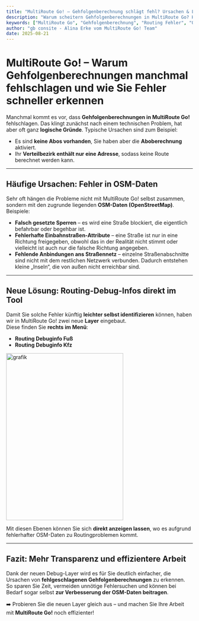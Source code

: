 ```yaml
---
title: "MultiRoute Go! – Gehfolgenberechnung schlägt fehl? Ursachen & Lösungen"
description: "Warum scheitern Gehfolgenberechnungen in MultiRoute Go? Häufige Ursachen sind fehlende Abos oder fehlerhafte OSM-Daten. Erfahren Sie, wie die neuen Debug-Layer für Fuß und Kfz helfen, Routing-Probleme schnell zu identifizieren."
keywords: ["MultiRoute Go", "Gehfolgenberechnung", "Routing Fehler", "OSM Daten", "Routing Debug", "Aboberechnung", "Verteilbezirk", "Routingprobleme lösen"]
author: "gb consite - Alina Erke vom MultiRoute Go! Team"
date: 2025-08-21
---
```


# MultiRoute Go! – Warum Gehfolgenberechnungen manchmal fehlschlagen und wie Sie Fehler schneller erkennen

Manchmal kommt es vor, dass **Gehfolgenberechnungen in MultiRoute Go!** fehlschlagen. Das klingt zunächst nach einem technischen Problem, hat aber oft ganz **logische Gründe**. Typische Ursachen sind zum Beispiel:

- Es sind **keine Abos vorhanden**, Sie haben aber die **Aboberechnung** aktiviert.  
- Ihr **Verteilbezirk enthält nur eine Adresse**, sodass keine Route berechnet werden kann.  

---

## Häufige Ursachen: Fehler in OSM-Daten

<!-- more -->

Sehr oft hängen die Probleme nicht mit MultiRoute Go! selbst zusammen, sondern mit den zugrunde liegenden **OSM-Daten (OpenStreetMap)**. Beispiele:

- **Falsch gesetzte Sperren** – es wird eine Straße blockiert, die eigentlich befahrbar oder begehbar ist.  
- **Fehlerhafte Einbahnstraßen-Attribute** – eine Straße ist nur in eine Richtung freigegeben, obwohl das in der Realität nicht stimmt oder vielleicht ist auch nur die falsche Richtung angegeben.
- **Fehlende Anbindungen ans Straßennetz** – einzelne Straßenabschnitte sind nicht mit dem restlichen Netzwerk verbunden. Dadurch entstehen kleine „Inseln“, die von außen nicht erreichbar sind.  

---

## Neue Lösung: Routing-Debug-Infos direkt im Tool

Damit Sie solche Fehler künftig **leichter selbst identifizieren** können, haben wir in MultiRoute Go! zwei neue **Layer** eingebaut.  
Diese finden Sie **rechts im Menü**:

- **Routing Debuginfo Fuß**  
- **Routing Debuginfo Kfz**

<img width="316" height="451" alt="grafik" src="https://github.com/user-attachments/assets/8895e6ae-1351-4974-9919-bbdedb1076ae" />

Mit diesen Ebenen können Sie sich **direkt anzeigen lassen**, wo es aufgrund fehlerhafter OSM-Daten zu Routingproblemen kommt.  

---

## Fazit: Mehr Transparenz und effizientere Arbeit

Dank der neuen Debug-Layer wird es für Sie deutlich einfacher, die Ursachen von **fehlgeschlagenen Gehfolgenberechnungen** zu erkennen. So sparen Sie Zeit, vermeiden unnötige Fehlersuchen und können bei Bedarf sogar selbst **zur Verbesserung der OSM-Daten beitragen**.  

➡️ Probieren Sie die neuen Layer gleich aus – und machen Sie Ihre Arbeit mit **MultiRoute Go!** noch effizienter!
